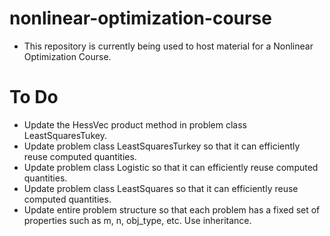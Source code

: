 # nonlinear-optimization-course
- This repository is currently being used to host material for a Nonlinear Optimization Course. 

# To Do
- Update the HessVec product method in problem class LeastSquaresTukey.
- Update problem class LeastSquaresTurkey so that it can efficiently reuse computed quantities. 
- Update problem class Logistic so that it can efficiently reuse computed quantities.
- Update problem class LeastSquares so that it can efficiently reuse computed quantities.
- Update entire problem structure so that each problem has a fixed set of properties such as m, n, obj_type, etc.  Use inheritance.
